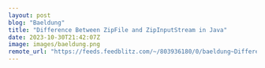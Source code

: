 ```yaml
---
layout: post
blog: "Baeldung"
title: "Difference Between ZipFile and ZipInputStream in Java"
date: 2023-10-30T21:42:07Z
image: images/baeldung.png
remote_url: "https://feeds.feedblitz.com/~/803936180/0/baeldung~Difference-Between-ZipFile-and-ZipInputStream-in-Java"
---
```

